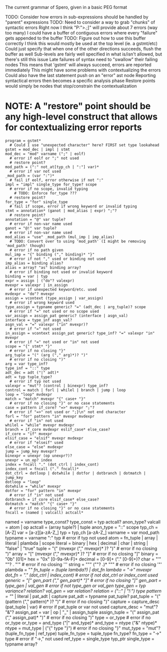 The current grammar of Spero, given in a basic PEG format

TODO: Consider how errors in sub-expressions should be handled by "parent" expressions
TODO: Need to consider a way to grab "chunks" of syntactic errors
  Right now I think "P:">.;]" will provide about 7 errors (way too many)
	I could have a buffer of contiguous errors where every "failure" gets appended to the buffer
	  TODO: Figure out how to use this buffer correctly
		  I think this would mostly be used at the top level (ie. a gstmt/etc)
			  Could just specify that when one of the other directions succeeds, flush the buffer as well
			  Sub-levels are fairly well specified in what is/isn't allowed, but there's still this issue
	Late failures of syntax need to "swallow" their failing nodes
	  This means that 'gstmt' will always succeed, errors are reported immediately
		This might have some problems with contextualizing the errors
	Could also have the last statement push on an "error" ast node
	  Reporting syntactical errors then becomes a specific analysis phase
		Restore points would simply be nodes that stop/constrain the contextualization
# NOTE: A "restore" point should be any high-level construct that allows for contextualizing error reports

	program = gstmt*
	  # Could I use "unexpected character" here? FIRST set type lookahead
	gstmt = mod_dec | impl | stmt
	mod_dec = "mod" varname (";" | eolf)
	  # error if eolf or ";" not used
	  # restore point?
	mod_path = (":" not_at[typ_ch | ":"] var)*
	  # error if var not used
	_mod_path = (var ":")*
	  # fail if eolf, error otherwise if not ":"
	impl = "impl" single_type for_type? scope
	  # error if no scope, invalid typing
		# TODO: Enforce for_type ???
	  # restore point?
	for_type = "for" single_type
	  # fail if scope, error if wrong keyword or invalid typing
	stmt = annotation* (ganot | mod_alias | expr) ";"?
	  # restore point?
	annotation = "@" var tuple?
	  # error if non-var name used
	ganot = "@!" var tuple?
	  # error if non-var name used
	mod_alias = "use" _mod_path (mul_imp | imp_alias)
	  # TODO: Convert over to using 'mod_path' (I might be removing 'mod_path' though)
	  # error if no path given
	mul_imp = "{" binding ("," binding)* "}"
	  # error if not "," used or binding not used
	imp_alias = binding alias?
	alias = array? "as" binding array?
	  # error if binding not used or invalid keyword
	binding = var | typ
	expr = assign | ("do"? valexpr)
	mvexpr = valexpr | in_assign
	  # error if unexpected keyword/etc. used
	mvdexpr = "do"? mvexpr
	assign = vcontext (type_assign | var_assign)
	  # error if wrong keyword used
	type_assign = typname generic? "=" (adt_dec | arg_tuple)? scope
	  # error if "=" not used or no scope used
	var_assign = assign_pat generic? (interface | asgn_val)
	interface = type_inf asgn_val?
	asgn_val = "=" valexpr ("in" mvexpr)?
	  # error if "=" not used
	in_assign = vcontext assign_pat generic? type_inf? "=" valexpr "in" mvexpr
	  # error if "=" not used or "in" not used
	scope = "{" stmt* "}"
	  # error if no closing "}"
	arg_tuple = "(" (arg ("," arg)*)? ")"
	  # error if no closing ")"
	arg = var type_inf?
	type_inf = "::" type
	adt_dec = adt ("|" adt)*
	adt = typ tuple_type?
	  # error if typ not used
	valexpr = "mut"? (control | binexpr) type_inf?
	control = match | forl | whilel | branch | jump | loop
	loop = "loop" mvdexpr
	match = "match" mvexpr "{" case+ "}"
	  # error if no closing "}" or no case statements
	case = pattern if_core? "=>" mvexpr ";"?
	  # error if "=>" not used or ";}\n" not end character
	forl = "for" pattern "in" mvexpr mvdexpr
	  # error if "in" not used
	whilel = "while" mvexpr mvdexpr
	branch = if_core mvdexpr eslif_case* else_case?
	if_core = "if" mvexpr
	elsif_case = "elsif" mvexpr mvdexpr
	  # error if "elseif" used
	else_case = "else" mvdexpr
	jump = jump_key mvexpr?
	binexpr = unexpr (op unexpr?)?
	unexpr = un_op? index
	index = fncall "." (dot_ctrl | index_cont)
	index_cont = fncall ("." fncall)*
	dot_ctrl = dotloop | dotwhile | dotfor | dotbranch | dotmatch | jump_key
	dotloop = "loop"
	dotwhile = "while" mvexpr
	dotfor = "for" pattern "in" mvexpr
	  # error if "in" not used
	dotbranch = if_core elsif_case* else_case?
	dotmatch = "match" "{" case+ "}"
	  # error if no closing "}" or no case statements
	fncall = (named | valcall) actcall*
  named = varname type_const?
	type_const = typ actcall? anon_type?
	valcall = atom | op
	actcall = (array tuple?) | tuple
	anon_type = "::" scope
	typ_ch = [A-Z]
	var = [a-z][a-zA-Z_]
	typ = typ_ch [a-zA-Z_]
	varname = var mod_path
	typname = varname ":" typ
	  # error if typ not used
	atom = fn_tuple | array | literal | plambda | scope
	literal = binary | hex | decimal | char | string | "false" | "true"
	tuple = "(" (mvexpr ("," mvexpr)* )? ")"
	  # error if no closing ")"
	array = "[" (mvexpr ("," mvexpr)* )? "]"
	  # error if no closing "]"
	binary = "0b" [01]+
	hex = "0x" [0-9a-fA-F]+
	decimal = [0-9]+ ("." [0-9]+)?
	char = "'" "\"? . "'"
	  # error if no closing '''
	string = """ ("\"? .)* """
	  # error if no closing '"'
	plambda = "_"
	fn_tuple = (tuple lambda?) | dot_fn
	lambda = "->" mvexpr
	dot_fn = "." (dot_ctrl | index_cont)
	  # error if not dot_ctrl or index_cont used
	generic = "[" gen_part ("," gen_part)* "]"
	  # error if no closing "]"
	gen_part = type_gen | val_gen
	  # error if not type_gen or val_gen
	type_gen = typ variance? relation?
	val_gen = var relation?
	relation = ("::" | "!:") type
	pattern = "_" | literal | pat_adt | capture
	pat_adt = typname pat_tuple?
	pat_tuple = "(" (pattern ("," pattern)* )? ")"
	  # error if no closing ")"
	capture = capture_desc (pat_tuple | var)
	  # error if pat_tuple or var not used
	capture_desc = "mut"?  "&"?
	assign_pat = var | op | "_" | assign_tuple
	assign_tuple = "(" assign_pat ("," assign_pat)* ")"
	  # error if no closing ")"
	type = or_type
	  # error if no or_type
	or_type = and_type ("|" and_type)*
	and_type = ntype ("&" ntype)*
	ntype = mut_type | ("{" type "}")
	  # error if no closing "}"
	mut_type = "mut"? (tuple_fn_type | ref_type)
	tuple_fn_type = tuple_type fn_type?
	fn_type = "->" type
	  # error if "->," not used
	ref_type = single_type typ_ptr
	single_type = typname array?
	
